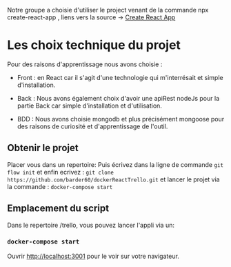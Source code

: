 Notre groupe a choisie d'utiliser le project venant de la commande npx create-react-app , liens vers la source -> [Create React App](https://github.com/facebook/create-react-app)

# Les choix technique du projet
Pour des raisons d'apprentissage nous avons choisie :

* Front : en React car il s'agit d'une technologie qui m'interrésait et simple d'installation.

* Back : Nous avons également choix d'avoir une apiRest nodeJs pour la partie Back car simple d'installation et d'utilisation.

* BDD : Nous avons choisie mongodb et plus précisément mongoose pour des raisons de curiosité et d'apprentissage de l'outil.

## Obtenir le projet
Placer vous dans un repertoire:
Puis écrivez dans la ligne de commande 
```git flow init``` 
et enfin ecrivez : 
```git clone https://github.com/barder60/dockerReactTrello.git```
et lancer le projet via la commande : 
```docker-compose start```

## Emplacement du script

Dans le repertoire /trello, vous pouvez lancer l'appli via un:

### `docker-compose start`

Ouvrir [http://localhost:3001](http://localhost:3001) pour le voir sur votre navigateur.



